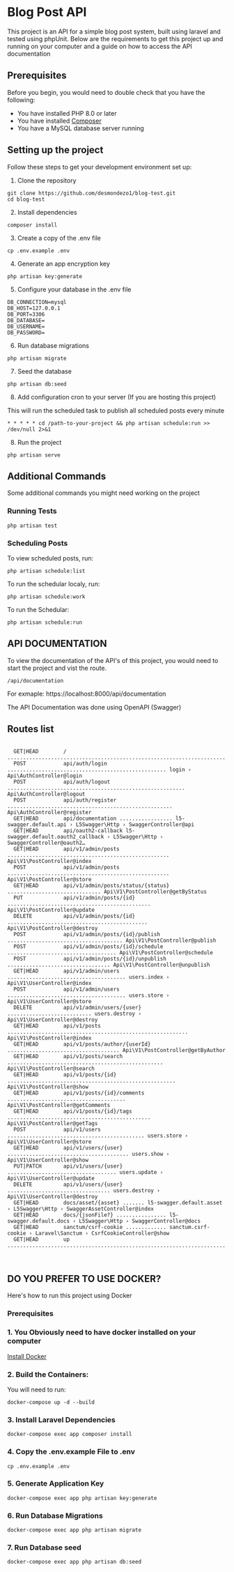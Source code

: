 # Blog Post API

This project is an API for a simple blog post system, built using laravel and tested using phpUnit.
Below are the requirements to get this project up and running on your computer and a guide on how to access the API documentation
## Prerequisites

Before you begin, you would need to double check that you have the following:
* You have installed PHP 8.0 or later
* You have installed [Composer](https://getcomposer.org/doc/00-intro.md#downloading-the-composer-executable)
* You have a MySQL database server running

## Setting up the project

Follow these steps to get your development environment set up:

1. Clone the repository

```
git clone https://github.com/desmondezo1/blog-test.git
cd blog-test
```
2. Install dependencies
```
composer install
```
3. Create a copy of the .env file

```
cp .env.example .env
```
4. Generate an app encryption key

```
php artisan key:generate
```

5. Configure your database in the .env file
```
DB_CONNECTION=mysql
DB_HOST=127.0.0.1
DB_PORT=3306
DB_DATABASE=
DB_USERNAME=
DB_PASSWORD=
```
6. Run database migrations

```
php artisan migrate

```
7. Seed the database

```
php artisan db:seed
```

8. Add configuration cron to your server (If you are hosting this project)

This will run the scheduled task to publish all scheduled posts every minute
```
* * * * * cd /path-to-your-project && php artisan schedule:run >> /dev/null 2>&1
```
8. Run the project 

```
php artisan serve
```

## Additional Commands

Some additional commands you might need working on the project

### Running Tests
```
php artisan test
```
### Scheduling Posts

To view scheduled posts, run:

```
php artisan schedule:list
```

To run the schedular localy, run: 
```
php artisan schedule:work
```

To run the Schedular:

```
php artisan schedule:run
```

## API DOCUMENTATION

To view the documentation of the API's of this project, you would need to start the project and vist the route.

```
/api/documentation

```

For exmaple: https://localhost:8000/api/documentation

The API Documentation was done using OpenAPI (Swagger)

## Routes list

```

  GET|HEAD        / ................................................................................................. 
  POST            api/auth/login ................................................... login › Api\AuthController@login
  POST            api/auth/logout ......................................................... Api\AuthController@logout
  POST            api/auth/register ..................................................... Api\AuthController@register
  GET|HEAD        api/documentation ................. l5-swagger.default.api › L5Swagger\Http › SwaggerController@api
  GET|HEAD        api/oauth2-callback l5-swagger.default.oauth2_callback › L5Swagger\Http › SwaggerController@oauth2…
  GET|HEAD        api/v1/admin/posts .................................................... Api\V1\PostController@index
  POST            api/v1/admin/posts .................................................... Api\V1\PostController@store
  GET|HEAD        api/v1/admin/posts/status/{status} .............................. Api\V1\PostController@getByStatus
  PUT             api/v1/admin/posts/{id} .............................................. Api\V1\PostController@update
  DELETE          api/v1/admin/posts/{id} ............................................. Api\V1\PostController@destroy
  POST            api/v1/admin/posts/{id}/publish ..................................... Api\V1\PostController@publish
  POST            api/v1/admin/posts/{id}/schedule ................................... Api\V1\PostController@schedule
  POST            api/v1/admin/posts/{id}/unpublish ................................. Api\V1\PostController@unpublish
  GET|HEAD        api/v1/admin/users ...................................... users.index › Api\V1\UserController@index
  POST            api/v1/admin/users ...................................... users.store › Api\V1\UserController@store
  DELETE          api/v1/admin/users/{user} ........................... users.destroy › Api\V1\UserController@destroy
  GET|HEAD        api/v1/posts .......................................................... Api\V1\PostController@index
  GET|HEAD        api/v1/posts/author/{userId} .................................... Api\V1\PostController@getByAuthor
  GET|HEAD        api/v1/posts/search .................................................. Api\V1\PostController@search
  GET|HEAD        api/v1/posts/{id} ...................................................... Api\V1\PostController@show
  GET|HEAD        api/v1/posts/{id}/comments ...................................... Api\V1\PostController@getComments
  GET|HEAD        api/v1/posts/{id}/tags .............................................. Api\V1\PostController@getTags
  POST            api/v1/users ............................................ users.store › Api\V1\UserController@store
  GET|HEAD        api/v1/users/{user} ....................................... users.show › Api\V1\UserController@show
  PUT|PATCH       api/v1/users/{user} ................................... users.update › Api\V1\UserController@update
  DELETE          api/v1/users/{user} ................................. users.destroy › Api\V1\UserController@destroy
  GET|HEAD        docs/asset/{asset} ....... l5-swagger.default.asset › L5Swagger\Http › SwaggerAssetController@index
  GET|HEAD        docs/{jsonFile?} ................ l5-swagger.default.docs › L5Swagger\Http › SwaggerController@docs
  GET|HEAD        sanctum/csrf-cookie ............. sanctum.csrf-cookie › Laravel\Sanctum › CsrfCookieController@show
  GET|HEAD        up ................................................................................................ 

       
```


## DO YOU PREFER TO USE DOCKER?

Here's how to run this project using Docker

### Prerequisites

### 1. You Obviously need to have docker installed on your computer

[Install Docker](https://docs.docker.com/engine/install/)
### 2. Build the Containers: 
 You will need to run:

```
docker-compose up -d --build
```

### 3. Install Laravel Dependencies

```
docker-compose exec app composer install
```

### 4. Copy the .env.example File to .env
```
cp .env.example .env
```

### 5. Generate Application Key

```
docker-compose exec app php artisan key:generate
```

### 6. Run Database Migrations

```
docker-compose exec app php artisan migrate
```

### 7. Run Database seed

```
docker-compose exec app php artisan db:seed
```